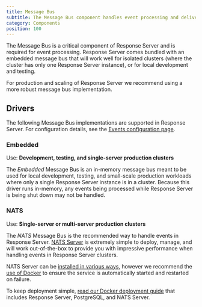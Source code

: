 ```yaml
---
title: Message Bus
subtitle: The Message Bus component handles event processing and delivery between Response Server instances.
category: Components
position: 100
---
```


The Message Bus is a critical component of Response Server and is required for event processing. Response Server comes bundled with an embedded message bus that will work well for isolated clusters (where the cluster has only one Response Server instance), or for local development and testing.

For production and scaling of Response Server we recommend using a more robust message bus implementation.

## Drivers

The following Message Bus implementations are supported in Response Server. For configuration details, see the [Events configuration page](/config/events).

### Embedded

Use: **Development, testing, and single-server production clusters**

The _Embedded_ Message Bus is an in-memory message bus meant to be used for local development, testing, and small-scale production workloads where only a single Response Server instance is in a cluster. Because this driver runs in-memory, any events being processed while Response Server is being shut down may not be handled.

### NATS

Use: **Single-server or multi-server production clusters**

The _NATS_ Message Bus is the recommended way to handle events in Response Server. [NATS Server](https://nats.io) is extremely simple to deploy, manage, and will work out-of-the-box to provide you with impressive performance when handling events in Response Server clusters.

NATS Server can be [installed in various ways](https://docs.nats.io/nats-server/installation), however we recommend the [use of Docker](https://docs.nats.io/nats-server/installation#installing-via-docker) to ensure the service is automatically started and restarted on failure.

To keep deployment simple, [read our Docker deployment guide](/deployment/docker) that includes Response Server, PostgreSQL, and NATS Server.
